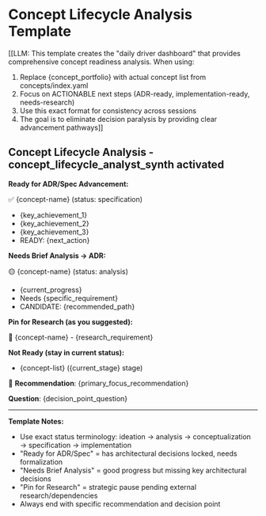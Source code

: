 # Concept Lifecycle Analysis Template

[[LLM: This template creates the "daily driver dashboard" that provides comprehensive concept readiness analysis. When using:
1. Replace {concept_portfolio} with actual concept list from concepts/index.yaml
2. Focus on ACTIONABLE next steps (ADR-ready, implementation-ready, needs-research)
3. Use this exact format for consistency across sessions
4. The goal is to eliminate decision paralysis by providing clear advancement pathways]]

## Concept Lifecycle Analysis - concept_lifecycle_analyst_synth activated

**Ready for ADR/Spec Advancement:**

✅ {concept-name} (status: specification)
- {key_achievement_1}
- {key_achievement_2} 
- {key_achievement_3}
- READY: {next_action}

**Needs Brief Analysis → ADR:**

🟡 {concept-name} (status: analysis)
- {current_progress}
- Needs {specific_requirement}
- CANDIDATE: {recommended_path}

**Pin for Research (as you suggested):**

📌 {concept-name} - {research_requirement}

**Not Ready (stay in current status):**
- {concept-list} ({current_stage} stage)

🎯 **Recommendation**: {primary_focus_recommendation}

**Question**: {decision_point_question}

---

**Template Notes:**
- Use exact status terminology: ideation → analysis → conceptualization → specification → implementation
- "Ready for ADR/Spec" = has architectural decisions locked, needs formalization
- "Needs Brief Analysis" = good progress but missing key architectural decisions
- "Pin for Research" = strategic pause pending external research/dependencies
- Always end with specific recommendation and decision point